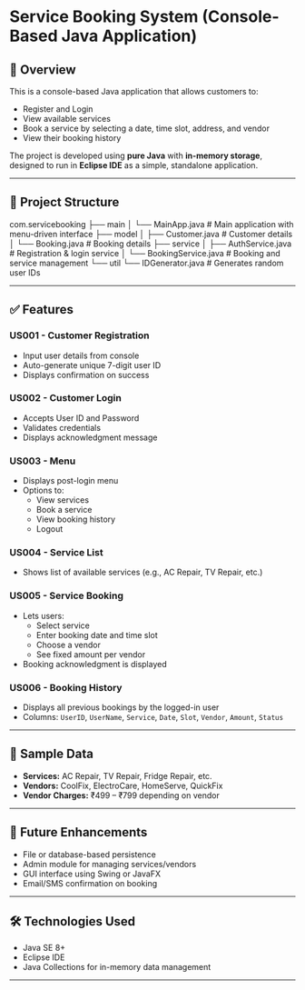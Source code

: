 
# Service Booking System (Console-Based Java Application)

## 📌 Overview
This is a console-based Java application that allows customers to:
- Register and Login
- View available services
- Book a service by selecting a date, time slot, address, and vendor
- View their booking history

The project is developed using **pure Java** with **in-memory storage**, designed to run in **Eclipse IDE** as a simple, standalone application.

---

## 📁 Project Structure

com.servicebooking
├── main
│   └── MainApp.java           # Main application with menu-driven interface
├── model
│   ├── Customer.java          # Customer details
│   └── Booking.java           # Booking details
├── service
│   ├── AuthService.java       # Registration & login service
│   └── BookingService.java    # Booking and service management
└── util
    └── IDGenerator.java       # Generates random user IDs



---

## ✅ Features

### US001 - Customer Registration
- Input user details from console
- Auto-generate unique 7-digit user ID
- Displays confirmation on success

### US002 - Customer Login
- Accepts User ID and Password
- Validates credentials
- Displays acknowledgment message

### US003 - Menu
- Displays post-login menu
- Options to:
  - View services
  - Book a service
  - View booking history
  - Logout

### US004 - Service List
- Shows list of available services (e.g., AC Repair, TV Repair, etc.)

### US005 - Service Booking
- Lets users:
  - Select service
  - Enter booking date and time slot
  - Choose a vendor
  - See fixed amount per vendor
- Booking acknowledgment is displayed

### US006 - Booking History
- Displays all previous bookings by the logged-in user
- Columns: `UserID`, `UserName`, `Service`, `Date`, `Slot`, `Vendor`, `Amount`, `Status`

---

## 🧩 Sample Data
- **Services:** AC Repair, TV Repair, Fridge Repair, etc.
- **Vendors:** CoolFix, ElectroCare, HomeServe, QuickFix
- **Vendor Charges:** ₹499 – ₹799 depending on vendor

---

## 🚀 Future Enhancements
- File or database-based persistence
- Admin module for managing services/vendors
- GUI interface using Swing or JavaFX
- Email/SMS confirmation on booking

---

## 🛠 Technologies Used
- Java SE 8+
- Eclipse IDE
- Java Collections for in-memory data management

---





